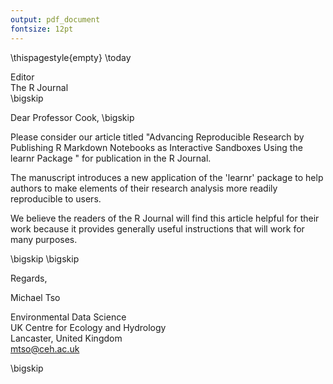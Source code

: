 ```yaml
---
output: pdf_document
fontsize: 12pt
---
```


\thispagestyle{empty}
\today

Editor   
The R Journal  
\bigskip

Dear Professor Cook,
\bigskip

Please consider our article titled "Advancing Reproducible Research by Publishing R Markdown Notebooks as Interactive Sandboxes Using the learnr Package
" for publication in the R Journal.

The manuscript introduces a new application of the 'learnr' package to help authors to make elements of their research analysis more readily reproducible to users.

We believe the readers of the R Journal will find this article helpful for their work because it provides generally useful instructions that will work for many purposes. 

\bigskip
\bigskip

Regards,
    
    
    
    
Michael Tso

Environmental Data Science  
UK Centre for Ecology and Hydrology  
Lancaster, United Kingdom  
mtso@ceh.ac.uk

\bigskip

